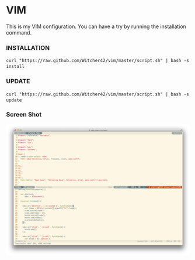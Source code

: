 
VIM
===

This is my VIM configuration. You can have a try by running the installation command.

### INSTALLATION

```
curl "https://raw.github.com/Witcher42/vim/master/script.sh" | bash -s install
```

### UPDATE

```
curl "https://raw.github.com/Witcher42/vim/master/script.sh" | bash -s update
```

### Screen Shot

![Screenshot of My Vim Configuration](./assets/screenshot.png)